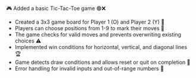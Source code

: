 🎮 Added a basic Tic-Tac-Toe game 🟢❌

- Created a 3x3 game board for Player 1 (O) and Player 2 (Y) 🎲
- Players can choose positions from 1-9 to mark their moves 🏁
- The game checks for valid moves and prevents overwriting existing choices ⚠️
- Implemented win conditions for horizontal, vertical, and diagonal lines 🏆
- Game detects draw conditions and allows reset or quit on completion 🔄
- Error handling for invalid inputs and out-of-range numbers 🚫
